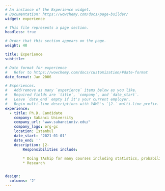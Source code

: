 ```yaml
---
# An instance of the Experience widget.
# Documentation: https://wowchemy.com/docs/page-builder/
widget: experience

# This file represents a page section.
headless: true

# Order that this section appears on the page.
weight: 40

title: Experience
subtitle:

# Date format for experience
#   Refer to https://wowchemy.com/docs/customization/#date-format
date_format: Jan 2006

# Experiences.
#   Add/remove as many `experience` items below as you like.
#   Required fields are `title`, `company`, and `date_start`.
#   Leave `date_end` empty if it's your current employer.
#   Begin multi-line descriptions with YAML's `|2-` multi-line prefix.
experience:
  - title: Ph.D. Candidate
    company: Sabanci University
    company_url: 'www.sabanciuniv.edu/'
    company_logo: org-gc
    location: Istanbul
    date_start: '2021-01-01'
    date_end: ''
    description: |2-
        Responsibilities include:
        
        * Doing TAship for many courses including statistics, probability, stochastic processes, simulation, production planning
        * Research


design:
  columns: '2'
---
```

